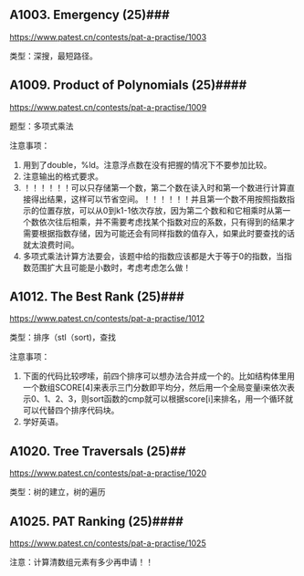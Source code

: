 ## A1003. Emergency (25)###
https://www.patest.cn/contests/pat-a-practise/1003

类型：深搜，最短路径。

## A1009. Product of Polynomials (25)####
https://www.patest.cn/contests/pat-a-practise/1009

题型：多项式乘法

注意事项：

1. 用到了double，%ld。注意浮点数在没有把握的情况下不要参加比较。
2. 注意输出的格式要求。
3. ！！！！！！可以只存储第一个数，第二个数在读入时和第一个数进行计算直接得出结果，这样可以节省空间。！！！！！！并且第一个数不用按照指数指示的位置存放，可以从0到k1-1依次存放，因为第二个数和和它相乘时从第一个数依次往后相乘，并不需要考虑找某个指数对应的系数，只有得到的结果才需要根据指数存储，因为可能还会有同样指数的值存入，如果此时要查找的话就太浪费时间。
4. 多项式乘法计算方法要会，该题中给的指数应该都是大于等于0的指数，当指数范围扩大且可能是小数时，考虑考虑怎么做！

## A1012. The Best Rank (25)###
https://www.patest.cn/contests/pat-a-practise/1012

类型：排序（stl（sort)，查找

注意事项：

1. 下面的代码比较啰嗦，前四个排序可以想办法合并成一个的。比如结构体里用一个数组SCORE[4]来表示三门分数即平均分，然后用一个全局变量i来依次表示0、1、2、3，则sort函数的cmp就可以根据score[i]来排名，用一个循环就可以代替四个排序代码块。
2. 学好英语。

## A1020. Tree Traversals (25)##
https://www.patest.cn/contests/pat-a-practise/1020

类型：树的建立，树的遍历

## A1025. PAT Ranking (25)####
https://www.patest.cn/contests/pat-a-practise/1025

注意：计算清数组元素有多少再申请！！
